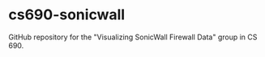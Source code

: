 cs690-sonicwall
===============

GitHub repository for the "Visualizing SonicWall Firewall Data" group in CS 690.
